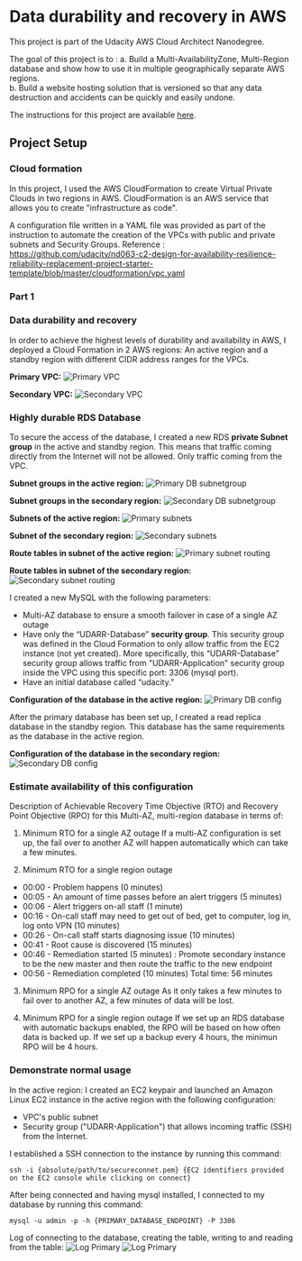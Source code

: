# Data durability and recovery in AWS

This project is part of the Udacity AWS Cloud Architect Nanodegree.

The goal of this project is to :
a.  Build a Multi-AvailabilityZone, Multi-Region database and show how to use it in multiple geographically separate AWS regions.  
b.  Build a website hosting solution that is versioned so that any data destruction and accidents can be quickly and easily undone.


The instructions for this project are available [here](https://github.com/udacity/nd063-c2-design-for-availability-resilience-reliability-replacement-project-starter-template).

## Project Setup
### Cloud formation
In this project, I used the AWS CloudFormation to create Virtual Private Clouds in two regions in AWS. CloudFormation is an AWS service that allows you to create "infrastructure as code". 

A configuration file written in a YAML file was provided as part of the instruction to automate the creation of the VPCs with public and private subnets and Security Groups. Reference : https://github.com/udacity/nd063-c2-design-for-availability-resilience-reliability-replacement-project-starter-template/blob/master/cloudformation/vpc.yaml

### Part 1

### Data durability and recovery
In order to achieve the highest levels of durability and availability in AWS, I deployed a Cloud Formation in 2 AWS regions: An active region and a standby region with different CIDR address ranges for the VPCs.

**Primary VPC:**
![Primary VPC](screenshots/primary_Vpc.png "Primary VPC")

**Secondary VPC:**
![Secondary VPC](screenshots/secondary_Vpc.png "Secondary VPC")

### Highly durable RDS Database

To secure the access of the database, I created a new RDS **private Subnet group** in the active and standby region. This means that traffic coming directly from the Internet will not be allowed. Only traffic coming from the VPC.

**Subnet groups in the active region:**
![Primary DB subnetgroup](screenshots/primaryDB_subnetgroup.png "Primary DB subnetgroup")

**Subnet groups in the secondary region:**
![Secondary DB subnetgroup](screenshots/secondaryDB_subnetgroup.png "Secondary DB subnetgroup")


**Subnets of the active region:**
![Primary subnets](screenshots/primaryVPC_subnets.png "Primary subnets")

**Subnet of the secondary region:**
![Secondary subnets](screenshots/secondaryVPC_subnets.png "Secondary subnets")


**Route tables in subnet of the active region:**
![Primary subnet routing](screenshots/primary_subnet_routing.png "Primary subnet routing")

**Route tables in subnet of the secondary region:**
![Secondary subnet routing](screenshots/secondary_subnet_routing.png "Secondary subnet routing")

I created a new MySQL with the following parameters:
- Multi-AZ database to ensure a smooth failover in case of a single AZ outage
- Have only the “UDARR-Database” **security group**. This security group was defined in the Cloud Formation to only allow traffic from the EC2 instance (not yet created). More specifically, this “UDARR-Database” security group allows traffic from "UDARR-Application" security group inside the VPC using this specific port: 3306 (mysql port).
- Have an initial database called “udacity.” 

**Configuration of the database in the active region:**
![Primary DB config](screenshots/primaryDB_config.png "Primary DB config")

After the primary database has been set up, I created a read replica database in the standby region. This database has the same requirements as the database in the active region.

**Configuration of the database in the secondary region:**
![Secondary DB config](screenshots/secondaryDB_config.png "Secondary DB config")

### Estimate availability of this configuration

Description of Achievable Recovery Time Objective (RTO) and Recovery Point Objective (RPO) for this Multi-AZ, multi-region database in terms of:

1. Minimum RTO for a single AZ outage 
If a multi-AZ configuration is set up, the fail over to another AZ will happen automatically which can take a few minutes.
    
2. Minimum RTO for a single region outage
- 00:00 - Problem happens (0 minutes) 
- 00:05 - An amount of time passes before an alert triggers (5 minutes) 
- 00:06 - Alert triggers on-all staff (1 minute) 
- 00:16 - On-call staff may need to get out of bed, get to computer, log in, log onto VPN (10 minutes) 
- 00:26 - On-call staff starts diagnosing issue (10 minutes) 
- 00:41 - Root cause is discovered (15 minutes) 
- 00:46 - Remediation started (5 minutes) :  Promote secondary instance to be the new master and then route the traffic to the new endpoint
- 00:56 - Remediation completed (10 minutes) 
Total time: 56 minutes 

3. Minimum RPO for a single AZ outage
As it only takes a few minutes to fail over to another AZ, a few minutes of data will be lost.   
       
4. Minimum RPO for a single region outage 
If we set up an RDS database with automatic backups enabled, the RPO will be based on how often data is backed up. If we set up a backup every 4 hours, the minimun RPO will be 4 hours.

### Demonstrate normal usage

In the active region:
I created an EC2 keypair and launched an Amazon Linux EC2 instance in the active region with the following configuration:
- VPC's public subnet
- Security group ("UDARR-Application") that allows incoming traffic (SSH) from the Internet.

I established a SSH connection to the instance by running this command:
```
ssh -i {absolute/path/to/secureconnet.pem} {EC2 identifiers provided on the EC2 console while clicking on connect}
```
After being connected and having mysql installed, I connected to my database by running this command:
```
mysql -u admin -p -h {PRIMARY_DATABASE_ENDPOINT} -P 3306
```

Log of connecting to the database, creating the table, writing to and reading from the table:
![Log Primary](screenshots/log_primary.png "Log Primary")
![Log Primary](screenshots/log_primary1.png "Log Primary")


